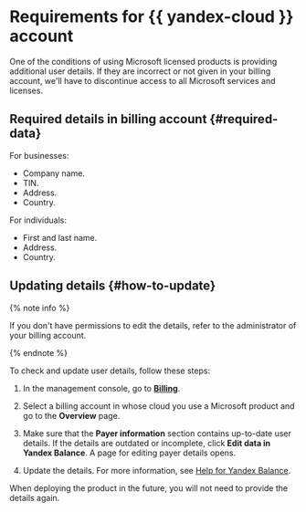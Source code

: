 # Requirements for {{ yandex-cloud }} account

One of the conditions of using Microsoft licensed products is providing additional user details. If they are incorrect or not given in your billing account, we'll have to discontinue access to all Microsoft services and licenses.

## Required details in billing account {#required-data}

For businesses:

* Company name.
* TIN.
* Address.
* Country.

For individuals:

* First and last name.
* Address.
* Country.

## Updating details {#how-to-update}

{% note info %}

If you don't have permissions to edit the details, refer to the administrator of your billing account.

{% endnote %}

To check and update user details, follow these steps:

1. In the management console, go to [**Billing**](https://console.cloud.yandex.com/billing?section=accounts).

1. Select a billing account in whose cloud you use a Microsoft product and go to the **Overview** page.

1. Make sure that the **Payer information** section contains up-to-date user details. If the details are outdated or incomplete, click **Edit data in Yandex Balance**. A page for editing payer details opens.

1. Update the details. For more information, see [Help for Yandex Balance](https://yandex.ru/support/balance/operations/change-data.html).

When deploying the product in the future, you will not need to provide the details again.